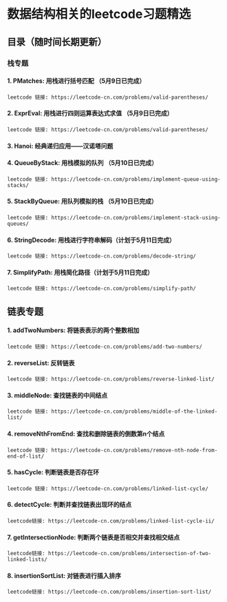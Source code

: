 # 数据结构相关的leetcode习题精选

## 目录（随时间长期更新）

### 栈专题

#### 1. PMatches: 用栈进行括号匹配 （5月9日已完成） 
```
leetcode 链接: https://leetcode-cn.com/problems/valid-parentheses/
```

#### 2. ExprEval: 用栈进行四则运算表达式求值 （5月9日已完成）
```
leetcode 链接: https://leetcode-cn.com/problems/valid-parentheses/
```

#### 3. Hanoi: 经典递归应用——汉诺塔问题 

#### 4. QueueByStack: 用栈模拟的队列 （5月10日已完成）
```
leetcode 链接: https://leetcode-cn.com/problems/implement-queue-using-stacks/
```

#### 5. StackByQueue: 用队列模拟的栈 （5月10日已完成）
```
leetcode 链接: https://leetcode-cn.com/problems/implement-stack-using-queues/
```

#### 6. StringDecode: 用栈进行字符串解码（计划于5月11日完成）
```
leetcode 链接: https://leetcode-cn.com/problems/decode-string/
```

#### 7. SimplifyPath: 用栈简化路径（计划于5月11日完成）
```
leetcode 链接: https://leetcode-cn.com/problems/simplify-path/
```

## 链表专题
#### 1. addTwoNumbers: 将链表表示的两个整数相加
```
leetcode 链接: https://leetcode-cn.com/problems/add-two-numbers/
```

#### 2. reverseList: 反转链表
```
leetcode 链接: https://leetcode-cn.com/problems/reverse-linked-list/
```

#### 3. middleNode: 查找链表的中间结点
```
leetcode 链接: https://leetcode-cn.com/problems/middle-of-the-linked-list/
```

#### 4. removeNthFromEnd: 查找和删除链表的倒数第n个结点
```
leetcode 链接: https://leetcode-cn.com/problems/remove-nth-node-from-end-of-list/
```

#### 5. hasCycle: 判断链表是否存在环
```
leetcode 链接: https://leetcode-cn.com/problems/linked-list-cycle/
```

#### 6. detectCycle: 判断并查找链表出现环的结点
```
leetcode链接: https://leetcode-cn.com/problems/linked-list-cycle-ii/
```

#### 7. getIntersectionNode: 判断两个链表是否相交并查找相交结点
```
leetcode链接: https://leetcode-cn.com/problems/intersection-of-two-linked-lists/
```

#### 8. insertionSortList: 对链表进行插入排序
```
leetcode链接: https://leetcode-cn.com/problems/insertion-sort-list/
```
